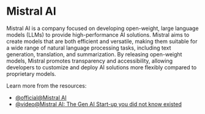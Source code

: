 # Mistral AI

Mistral AI is a company focused on developing open-weight, large language models (LLMs) to provide high-performance AI solutions. Mistral aims to create models that are both efficient and versatile, making them suitable for a wide range of natural language processing tasks, including text generation, translation, and summarization. By releasing open-weight models, Mistral promotes transparency and accessibility, allowing developers to customize and deploy AI solutions more flexibly compared to proprietary models.

Learn more from the resources:

- [@official@Mistral AI](https://mistral.ai/)
- [@video@Mistral AI: The Gen AI Start-up you did not know existed](https://www.youtube.com/watch?v=vzrRGd18tAg)